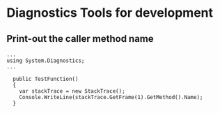# Diagnostics Tools for development

## Print-out the caller method name
```
...
using System.Diagnostics;
...

  public TestFunction()
  {
    var stackTrace = new StackTrace();
    Console.WriteLine(stackTrace.GetFrame(1).GetMethod().Name);  
  }

```
